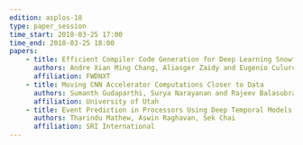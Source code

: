 ```yaml
---
edition: asplos-18
type: paper_session
time_start: 2018-03-25 17:00
time_end: 2018-03-25 18:00
papers:
    - title: Efficient Compiler Code Generation for Deep Learning Snowflake Co-processor
      authors: Andre Xian Ming Chang, Aliasger Zaidy and Eugenio Culurciello 
      affiliation: FWDNXT
    - title: Moving CNN Accelerator Computations Closer to Data
      authors: Sumanth Gudaparthi, Surya Narayanan and Rajeev Balasubramonian 
      affiliation: University of Utah
    - title: Event Prediction in Processors Using Deep Temporal Models
      authors: Tharindu Mathew, Aswin Raghavan, Sek Chai
      affiliation: SRI International
---
```

